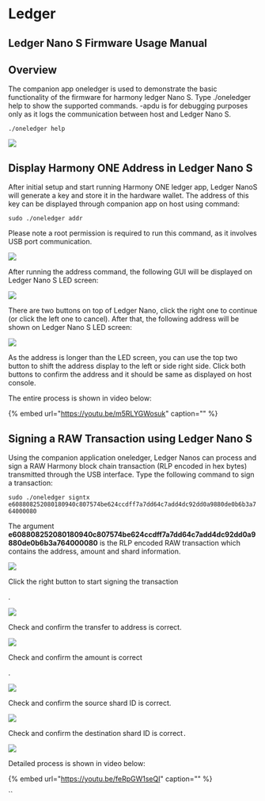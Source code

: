# Ledger

## Ledger Nano S Firmware Usage Manual

## Overview <a id="overview"></a>

The companion app oneledger is used to demonstrate the basic functionality of the firmware for harmony ledger Nano S. Type ./oneledger help to show the supported commands. -apdu is for debugging purposes only as it logs the communication between host and Ledger Nano S.

`./oneledger help`

![](https://blobscdn.gitbook.com/v0/b/gitbook-28427.appspot.com/o/assets%2F-LlYdMT-Wp5uYwcF_tMW%2F-Lo6dy17b06JV4uSf0x9%2F-Lo6eNat1O8JeZMLZkGo%2F1.png?alt=media&token=20b2f8d5-41e9-4fcf-9f76-735d122a4789)

## Display Harmony ONE Address in Ledger Nano S <a id="display-harmony-one-address-in-ledger-nano-s"></a>

After initial setup and start running Harmony ONE ledger app, Ledger NanoS will generate a key and store it in the hardware wallet. The address of this key can be displayed through companion app on host using command:

`sudo ./oneledger addr`

Please note a root permission is required to run this command, as it involves USB port communication.

![](https://blobscdn.gitbook.com/v0/b/gitbook-28427.appspot.com/o/assets%2F-LlYdMT-Wp5uYwcF_tMW%2F-Lo6dy17b06JV4uSf0x9%2F-Lo6eafAzXH97HHMgS82%2F2.png?alt=media&token=be8fc2fe-cd53-47fb-8c1d-a21749d85a04)

After running the address command, the following GUI will be displayed on Ledger Nano S LED screen:

![](https://blobscdn.gitbook.com/v0/b/gitbook-28427.appspot.com/o/assets%2F-LlYdMT-Wp5uYwcF_tMW%2F-Lo6dy17b06JV4uSf0x9%2F-Lo6eizmaPD6JVxDev_H%2F0.jpg?alt=media&token=671e90ce-5629-4e5d-ac51-8d770ac6417a)

There are two buttons on top of Ledger Nano, click the right one to continue \(or click the left one to cancel\). After that, the following address will be shown on Ledger Nano S LED screen:

![](https://blobscdn.gitbook.com/v0/b/gitbook-28427.appspot.com/o/assets%2F-LlYdMT-Wp5uYwcF_tMW%2F-Lo6dy17b06JV4uSf0x9%2F-Lo6elXYdgYGfK1QwTo9%2F1.jpg?alt=media&token=a780820a-ddb1-48d1-a7ac-603ed3374ced)

As the address is longer than the LED screen, you can use the top two button to shift the address display to the left or side right side. Click both buttons to confirm the address and it should be same as displayed on host console.

The entire process is shown in video below:

{% embed url="https://youtu.be/m5RLYGWosuk" caption="" %}

## Signing a RAW Transaction using Ledger Nano S <a id="signing-a-raw-transaction-using-ledger-nano-s"></a>

Using the companion application oneledger, Ledger Nanos can process and sign a RAW Harmony block chain transaction \(RLP encoded in hex bytes\) transmitted through the USB interface. Type the following command to sign a transaction:

`sudo ./oneledger signtx e608808252080180940c807574be624ccdff7a7dd64c7add4dc92dd0a9880de0b6b3a764000080`

The argument **e608808252080180940c807574be624ccdff7a7dd64c7add4dc92dd0a9880de0b6b3a764000080** is the RLP encoded RAW transaction which contains the address, amount and shard information.

![](https://blobscdn.gitbook.com/v0/b/gitbook-28427.appspot.com/o/assets%2F-LlYdMT-Wp5uYwcF_tMW%2F-Lo6dy17b06JV4uSf0x9%2F-Lo6ecodfIvjRjcNf1_c%2F3.png?alt=media&token=220719c3-9c6d-4c75-8139-2288cfd9616b)

Click the right button to start signing the transaction

.

![](https://blobscdn.gitbook.com/v0/b/gitbook-28427.appspot.com/o/assets%2F-LlYdMT-Wp5uYwcF_tMW%2F-Lo6dy17b06JV4uSf0x9%2F-Lo6eoZybnHrUZmGwjD6%2F2.jpg?alt=media&token=4e95dce5-a3fc-4fe7-b95c-9de2b9a7038e)

Check and confirm the transfer to address is correct.

![](https://blobscdn.gitbook.com/v0/b/gitbook-28427.appspot.com/o/assets%2F-LlYdMT-Wp5uYwcF_tMW%2F-Lo6dy17b06JV4uSf0x9%2F-Lo6eqqLsb2bDwiMQ2rI%2F3.jpg?alt=media&token=bc38b856-e854-4c5d-97c9-a4e4b7dd3430)

Check and confirm the amount is correct

.

![](https://blobscdn.gitbook.com/v0/b/gitbook-28427.appspot.com/o/assets%2F-LlYdMT-Wp5uYwcF_tMW%2F-Lo6dy17b06JV4uSf0x9%2F-Lo6esS-QaHgW53hL09S%2F4.jpg?alt=media&token=ee9e5941-3b23-4d23-8395-4313c7bf2986)

Check and confirm the source shard ID is correct.

![](https://blobscdn.gitbook.com/v0/b/gitbook-28427.appspot.com/o/assets%2F-LlYdMT-Wp5uYwcF_tMW%2F-Lo6dy17b06JV4uSf0x9%2F-Lo6ewoJRmrEgmFneCVn%2F5.jpg?alt=media&token=691a919a-c841-4d41-bfe9-a3d658ab2e9e)

Check and confirm the destination shard ID is correct`.`

![](https://blobscdn.gitbook.com/v0/b/gitbook-28427.appspot.com/o/assets%2F-LlYdMT-Wp5uYwcF_tMW%2F-Lo6dy17b06JV4uSf0x9%2F-Lo6eyZo-Z2Dia94jFx3%2F6.jpg?alt=media&token=1da33a34-7a21-4572-8b36-f93e90563a73)

Detailed process is shown in video below:

{% embed url="https://youtu.be/feRpGW1seQI" caption="" %}

\`\`


